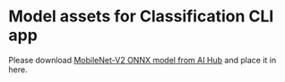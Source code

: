 # Model assets for Classification CLI app

Please download [MobileNet-V2 ONNX model from AI Hub](https://aihub.qualcomm.com/compute/models/mobilenet_v2]) and place it in here.
